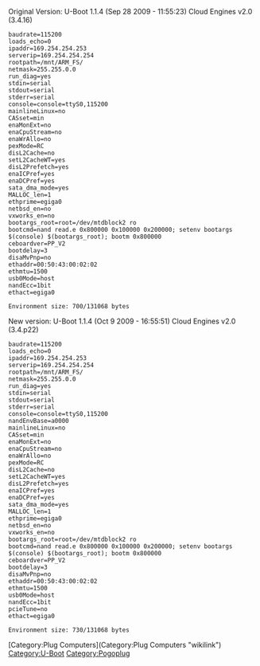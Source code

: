 Original Version: U-Boot 1.1.4 (Sep 28 2009 - 11:55:23) Cloud Engines
v2.0 (3.4.16)

     
    baudrate=115200
    loads_echo=0
    ipaddr=169.254.254.253
    serverip=169.254.254.254
    rootpath=/mnt/ARM_FS/
    netmask=255.255.0.0
    run_diag=yes
    stdin=serial
    stdout=serial
    stderr=serial
    console=console=ttyS0,115200
    mainlineLinux=no
    CASset=min
    enaMonExt=no
    enaCpuStream=no
    enaWrAllo=no
    pexMode=RC
    disL2Cache=no
    setL2CacheWT=yes
    disL2Prefetch=yes
    enaICPref=yes
    enaDCPref=yes
    sata_dma_mode=yes
    MALLOC_len=1
    ethprime=egiga0
    netbsd_en=no
    vxworks_en=no
    bootargs_root=root=/dev/mtdblock2 ro
    bootcmd=nand read.e 0x800000 0x100000 0x200000; setenv bootargs $(console) $(bootargs_root); bootm 0x800000
    ceboardver=PP_V2
    bootdelay=3
    disaMvPnp=no
    ethaddr=00:50:43:00:02:02
    ethmtu=1500
    usb0Mode=host
    nandEcc=1bit
    ethact=egiga0

    Environment size: 700/131068 bytes

New version: U-Boot 1.1.4 (Oct 9 2009 - 16:55:51) Cloud Engines v2.0
(3.4.p22)

    baudrate=115200
    loads_echo=0
    ipaddr=169.254.254.253
    serverip=169.254.254.254
    rootpath=/mnt/ARM_FS/
    netmask=255.255.0.0
    run_diag=yes
    stdin=serial
    stdout=serial
    stderr=serial
    console=console=ttyS0,115200
    nandEnvBase=a0000
    mainlineLinux=no
    CASset=min
    enaMonExt=no
    enaCpuStream=no
    enaWrAllo=no
    pexMode=RC
    disL2Cache=no
    setL2CacheWT=yes
    disL2Prefetch=yes
    enaICPref=yes
    enaDCPref=yes
    sata_dma_mode=yes
    MALLOC_len=1
    ethprime=egiga0
    netbsd_en=no
    vxworks_en=no
    bootargs_root=root=/dev/mtdblock2 ro
    bootcmd=nand read.e 0x800000 0x100000 0x200000; setenv bootargs $(console) $(bootargs_root); bootm 0x800000
    ceboardver=PP_V2
    bootdelay=3
    disaMvPnp=no
    ethaddr=00:50:43:00:02:02
    ethmtu=1500
    usb0Mode=host
    nandEcc=1bit
    pcieTune=no
    ethact=egiga0

    Environment size: 730/131068 bytes

[Category:Plug Computers](Category:Plug Computers "wikilink")
<Category:U-Boot> <Category:Pogoplug>
